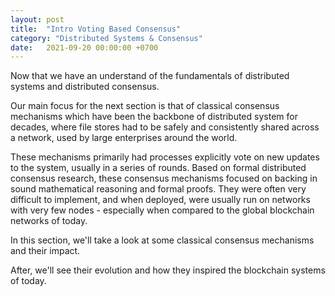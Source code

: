 ```yaml
---
layout: post
title:  "Intro Voting Based Consensus"
category: "Distributed Systems & Consensus"
date:   2021-09-20 00:00:00 +0700
---
```


Now that we have an understand of the fundamentals of distributed systems and distributed consensus.

Our main focus for the next section is that of classical consensus mechanisms which have been the backbone of distributed system for decades, where file stores had to be safely and consistently shared across a network, used by large enterprises around the world. 

These mechanisms primarily had processes explicitly vote on new updates to the system, usually in a series of rounds. Based on formal distributed consensus research, these consensus mechanisms focused on backing in sound mathematical reasoning and formal proofs. They were often very difficult to implement, and when deployed, were usually run on networks with very few nodes - especially when compared to the global blockchain networks of today. 

In this section, we'll take a look at some classical consensus mechanisms and their impact.

After, we'll see their evolution and how they inspired the blockchain systems of today.